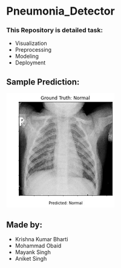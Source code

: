 # Pneumonia_Detector 
### This Repository is detailed task:
- Visualization
- Preprocessing
- Modeling
- Deployment

## Sample Prediction:
![alt text](https://github.com/obaid001/Pneumonia_Detector/blob/main/samp.jpg?raw=true)

## Made by:
- Krishna Kumar Bharti
- Mohammad Obaid
- Mayank Singh
- Aniket Singh
